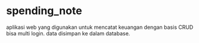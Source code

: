 # spending_note
aplikasi web yang digunakan untuk mencatat keuangan dengan basis CRUD bisa multi login.
data disimpan ke dalam database.
